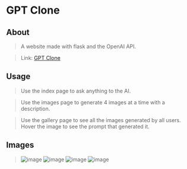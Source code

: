 # GPT Clone

## About
> A website made with flask and the OpenAI API. 

> Link: <a href="http://docaf.pythonanywhere.com/">GPT Clone</a>

## Usage
> Use the index page to ask anything to the AI. 

> Use the images page to generate 4 images at a time with a description.

> Use the gallery page to see all the images generated by all users. Hover the image to see the prompt that generated it.

## Images
> ![image](https://user-images.githubusercontent.com/98183878/234958822-eefc0fbe-26f4-48c3-b4e3-e9f2872eaeb1.png)
> ![image](https://user-images.githubusercontent.com/98183878/233812021-941fd29d-1b60-4bcc-a9f1-1f425a293bda.png)
> ![image](https://user-images.githubusercontent.com/98183878/233815853-d927f2d0-6f0c-4247-b2fe-2902922e4537.png)
> ![image](https://user-images.githubusercontent.com/98183878/233844564-4320d421-3585-459f-83da-20aec36a7163.png)
